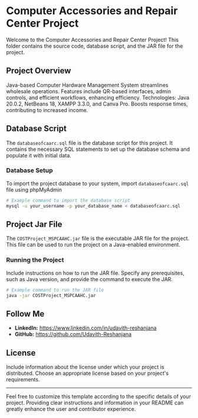 
# Computer Accessories and Repair Center Project

Welcome to the Computer Accessories and Repair Center Project! This folder contains the source code, database script, and the JAR file for the project.

## Project Overview

Java-based Computer Hardware Management System streamlines wholesale operations. Features include QR-based interfaces, admin controls, and efficient workflows, enhancing efficiency. Technologies: Java 20.0.2, NetBeans 18, XAMPP 3.3.0, and Canva Pro. Boosts response times, contributing to increased income.

## Database Script

The `databaseofcaarc.sql` file is the database script for this project. It contains the necessary SQL statements to set up the database schema and populate it with initial data.

### Database Setup

To import the project database to your system, import `databaseofcaarc.sql` file using phpMyAdmin

```bash
# Example command to import the database script
mysql -u your_username -p your_database_name < databaseofcaarc.sql
```

## Project Jar File

The `COSTProject_MSPCAAHC.jar` file is the executable JAR file for the project. This file can be used to run the project on a Java-enabled environment.

### Running the Project

Include instructions on how to run the JAR file. Specify any prerequisites, such as Java version, and provide the command to execute the JAR.

```bash
# Example command to run the JAR file
java -jar COSTProject_MSPCAAHC.jar
```

## Follow Me

- **LinkedIn:** https://www.linkedin.com/in/udavith-reshanjana
- **GitHub:** https://github.com/Udavith-Reshanjana

## License

Include information about the license under which your project is distributed. Choose an appropriate license based on your project's requirements.

---
Feel free to customize this template according to the specific details of your project. Providing clear instructions and information in your README can greatly enhance the user and contributor experience.
